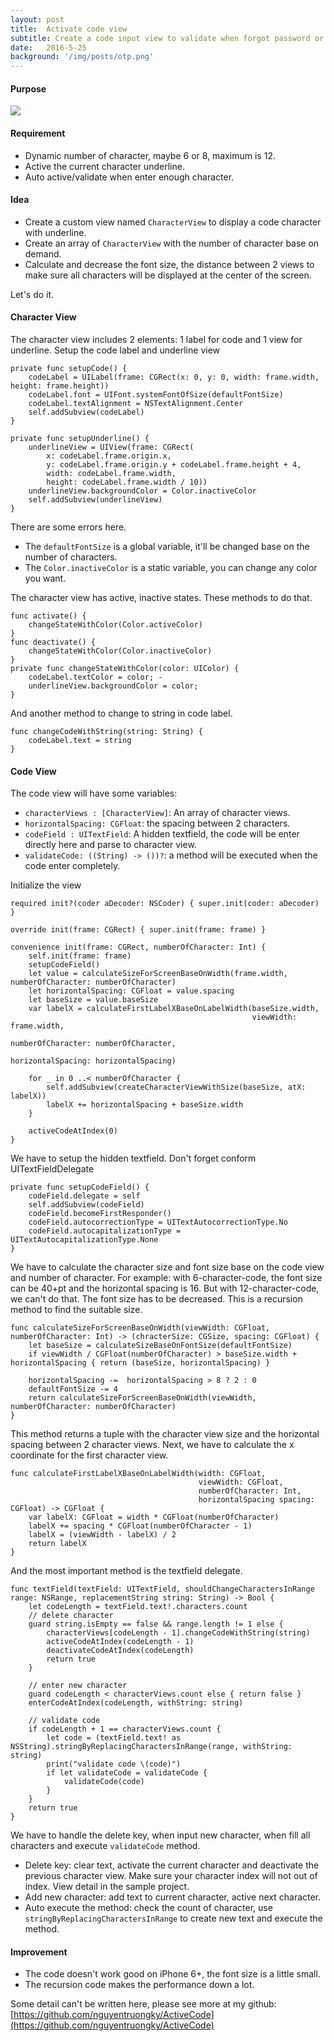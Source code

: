 ```yaml
---
layout: post
title:  Activate code view
subtitle: Create a code input view to validate when forgot password or activate registration.
date:   2016-5-25
background: '/img/posts/otp.png'
---
```

#### Purpose

![](https://firebasestorage.googleapis.com/v0/b/blogs-1de93.appspot.com/o/assets%2Fcode_view.gif?alt=media&token=994d2ae9-1c38-456b-ad68-7f711805548e)

#### Requirement

-   Dynamic number of character, maybe 6 or 8, maximum is 12.
-   Active the current character underline.
-   Auto active/validate when enter enough character.

#### Idea
-   Create a custom view named `CharacterView` to display a code character with underline.
-   Create an array of `CharacterView` with the number of character base on demand.
-   Calculate and decrease the font size, the distance between 2 views to make sure all characters will be displayed at the center of the screen.

Let's do it.

#### Character View

The character view includes 2 elements: 1 label for code and 1 view for underline.
Setup the code label and underline view

```
private func setupCode() {
    codeLabel = UILabel(frame: CGRect(x: 0, y: 0, width: frame.width, height: frame.height))
    codeLabel.font = UIFont.systemFontOfSize(defaultFontSize)
    codeLabel.textAlignment = NSTextAlignment.Center
    self.addSubview(codeLabel)
}

private func setupUnderline() {
    underlineView = UIView(frame: CGRect(
        x: codeLabel.frame.origin.x,
        y: codeLabel.frame.origin.y + codeLabel.frame.height + 4,
        width: codeLabel.frame.width,
        height: codeLabel.frame.width / 10))
    underlineView.backgroundColor = Color.inactiveColor
    self.addSubview(underlineView)
}
```

There are some errors here.
-   The `defaultFontSize` is a global variable, it'll be changed base on the number of characters.
-   The `Color.inactiveColor` is a static variable, you can change any color you want.

The character view has active, inactive states. These methods to do that.

```
func activate() { 
    changeStateWithColor(Color.activeColor) 
}
func deactivate() { 
    changeStateWithColor(Color.inactiveColor) 
}
private func changeStateWithColor(color: UIColor) { 
    codeLabel.textColor = color; - 
    underlineView.backgroundColor = color; 
}
```
And another method to change to string in code label.

```
func changeCodeWithString(string: String) { 
    codeLabel.text = string 
}
```

#### Code View

The code view will have some variables:

-   `characterViews : [CharacterView]`: An array of character views.
-   `horizontalSpacing: CGFloat`: the spacing between 2 characters.
-   `codeField : UITextField`: A hidden textfield, the code will be enter directly here and parse to character view.
-   `validateCode: ((String) -> ())?`: a method will be executed when the code enter completely.

Initialize the view

```
required init?(coder aDecoder: NSCoder) { super.init(coder: aDecoder) }

override init(frame: CGRect) { super.init(frame: frame) }

convenience init(frame: CGRect, numberOfCharacter: Int) {
    self.init(frame: frame)
    setupCodeField()
    let value = calculateSizeForScreenBaseOnWidth(frame.width, numberOfCharacter: numberOfCharacter)
    let horizontalSpacing: CGFloat = value.spacing
    let baseSize = value.baseSize
    var labelX = calculateFirstLabelXBaseOnLabelWidth(baseSize.width,
                                                      viewWidth: frame.width,
                                                      numberOfCharacter: numberOfCharacter,
                                                      horizontalSpacing: horizontalSpacing)

    for _ in 0 ..< numberOfCharacter {
        self.addSubview(createCharacterViewWithSize(baseSize, atX: labelX))
        labelX += horizontalSpacing + baseSize.width
    }

    activeCodeAtIndex(0)
}
```

We have to setup the hidden textfield. Don't forget conform UITextFieldDelegate

```
private func setupCodeField() {
    codeField.delegate = self
    self.addSubview(codeField)
    codeField.becomeFirstResponder()
    codeField.autocorrectionType = UITextAutocorrectionType.No
    codeField.autocapitalizationType = UITextAutocapitalizationType.None
}
```

We have to calculate the character size and font size base on the code view and number of character. For example: with 6-character-code, the font size can be 40+pt and the horizontal spacing is 16. But with 12-character-code, we can't do that. The font size has to be decreased. This is a recursion method to find the suitable size.

```
func calculateSizeForScreenBaseOnWidth(viewWidth: CGFloat, numberOfCharacter: Int) -> (chracterSize: CGSize, spacing: CGFloat) {
    let baseSize = calculateSizeBaseOnFontSize(defaultFontSize)
    if viewWidth / CGFloat(numberOfCharacter) > baseSize.width + horizontalSpacing { return (baseSize, horizontalSpacing) }

    horizontalSpacing -=  horizontalSpacing > 8 ? 2 : 0
    defaultFontSize -= 4
    return calculateSizeForScreenBaseOnWidth(viewWidth, numberOfCharacter: numberOfCharacter)
}
```

This method returns a tuple with the character view size and the horizontal spacing between 2 character views.
Next, we have to calculate the x coordinate for the first character view.
```
func calculateFirstLabelXBaseOnLabelWidth(width: CGFloat,
                                          viewWidth: CGFloat,
                                          numberOfCharacter: Int,
                                          horizontalSpacing spacing: CGFloat) -> CGFloat {
    var labelX: CGFloat = width * CGFloat(numberOfCharacter)
    labelX += spacing * CGFloat(numberOfCharacter - 1)
    labelX = (viewWidth - labelX) / 2
    return labelX
}
```

And the most important method is the textfield delegate.

```
func textField(textField: UITextField, shouldChangeCharactersInRange range: NSRange, replacementString string: String) -> Bool {
    let codeLength = textField.text!.characters.count
    // delete character
    guard string.isEmpty == false && range.length != 1 else {
        characterViews[codeLength - 1].changeCodeWithString(string)
        activeCodeAtIndex(codeLength - 1)
        deactivateCodeAtIndex(codeLength)
        return true
    }

    // enter new character
    guard codeLength < characterViews.count else { return false }
    enterCodeAtIndex(codeLength, withString: string)

    // validate code
    if codeLength + 1 == characterViews.count {
        let code = (textField.text! as NSString).stringByReplacingCharactersInRange(range, withString: string)
        print("validate code \(code)")
        if let validateCode = validateCode {
            validateCode(code)
        }
    }
    return true
}

```

We have to handle the delete key, when input new character, when fill all characters and execute `validateCode` method.

-   Delete key: clear text, activate the current character and deactivate the previous character view. Make sure your character index will not out of index. View detail in the sample project.
-   Add new character: add text to current character, active next character.
-   Auto execute the method: check the count of character, use `stringByReplacingCharactersInRange` to create new text and execute the method.

#### Improvement

-   The code doesn't work good on iPhone 6+, the font size is a little small.
-   The recursion code makes the performance down a lot.

Some detail can't be written here, please see more at my github: [https://github.com/nguyentruongky/ActiveCode](https://github.com/nguyentruongky/ActiveCode)
